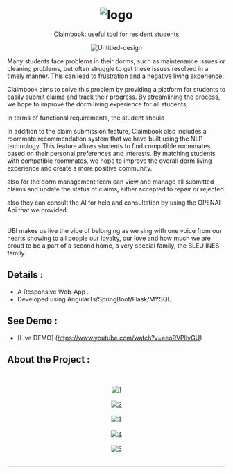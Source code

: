 <h1 align="center"><img src='https://i.postimg.cc/XqQNTrH2/logo.png' border='0' alt='logo'/></h1>



<p align="center">Claimbook: useful tool for resident students</p>
<p align="center">
    <img src='https://i.postimg.cc/htyncF0G/Untitled-design.png' border='0' alt='Untitled-design'/>
</p>


Many students face problems in their dorms, such as maintenance issues or cleaning problems, but often struggle to get these issues resolved in a timely manner. This can lead to frustration and a negative living experience.

Claimbook aims to solve this problem by providing a platform for students to easily submit claims and track their progress. By streamlining the process, we hope to improve the dorm living experience for all students, 

In terms of functional requirements, the student  should 

In addition to the claim submission feature, Claimbook also includes a roommate recommendation system that we have built using the NLP technology. This feature allows students to find compatible roommates based on their personal preferences and interests. By matching students with compatible roommates, we hope to improve the overall dorm living experience and create a more positive community.

also for the dorm management team can view and manage all submitted claims and  update the status of claims, either accepted to repair or rejected. 

also they can consult the AI for help and consultation by using the OPENAI Api that we provided.

<br>
UBI makes us live the vibe of belonging as we sing with one voice from our hearts showing to all people our loyalty, our love and how much we are proud to be a part of a second home, a very special family, the BLEU INES family.

## Details : 
- A Responsive Web-App .
- Developed using AngularTs/SpringBoot/Flask/MYSQL.

## See Demo :
- [Live DEMO] (https://www.youtube.com/watch?v=eeoRVPlIvGU)

## About the Project :

<br>
<p align="center">
  <a href="https://postimg.cc/75NYw9M2" target="_blank"><img src="https://i.postimg.cc/mgvc36P8/1.png" alt="1"/></a><br/><br/>
  <a href="https://postimg.cc/Kk1Z72XP" target="_blank"><img src="https://i.postimg.cc/fLKJNzBr/2.png" alt="2"/></a><br/><br/>
  <a href="https://postimg.cc/948mqfkX" target="_blank"><img src="https://i.postimg.cc/W3jhCF6Z/3.png" alt="3"/></a><br/><br/>
  <a href="https://postimg.cc/7CYP6zmQ" target="_blank"><img src="https://i.postimg.cc/wBD1wcJH/4.png" alt="4"/></a><br/><br/>
  <a href="https://postimg.cc/5YDfnR1Z" target="_blank"><img src="https://i.postimg.cc/yx8W6MGY/5.png" alt="5"/></a><br/><br/>

</p>

---
